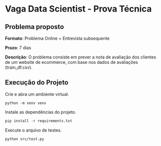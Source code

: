 # Vaga Data Scientist - Prova Técnica

## Problema proposto

**Formato**: Problema Online + Entrevista subsequente

**Prazo**: 7 dias

**Descrição**: O problema consiste em prever a nota de avaliação dos clientes de um website de ecommerce, com base nos dados de avaliações (train_df.csv).

## Execução do Projeto

Crie e abra um ambiente virtual.

```
python -m venv venv
```

Instale as dependências do projeto.
```python
pip install -r requirements.txt
```

Execute o arquivo de testes.

```
python src/test.py
```

